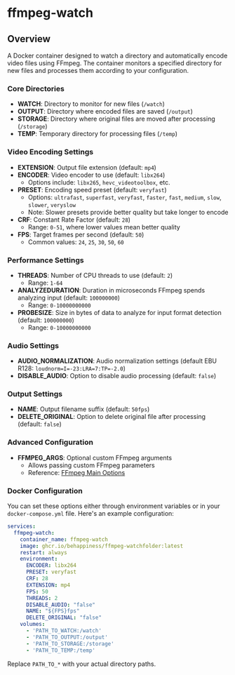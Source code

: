 # ffmpeg-watch

## Overview

A Docker container designed to watch a directory and automatically encode video files using FFmpeg. The container monitors a specified directory for new files and processes them according to your configuration.

### Core Directories

- **WATCH**: Directory to monitor for new files (`/watch`)
- **OUTPUT**: Directory where encoded files are saved (`/output`)
- **STORAGE**: Directory where original files are moved after processing (`/storage`)
- **TEMP**: Temporary directory for processing files (`/temp`)

### Video Encoding Settings

- **EXTENSION**: Output file extension (default: `mp4`)
- **ENCODER**: Video encoder to use (default: `libx264`)
  - Options include: `libx265`, `hevc_videotoolbox`, etc.
- **PRESET**: Encoding speed preset (default: `veryfast`)
  - Options: `ultrafast`, `superfast`, `veryfast`, `faster`, `fast`, `medium`, `slow`, `slower`, `veryslow`
  - Note: Slower presets provide better quality but take longer to encode
- **CRF**: Constant Rate Factor (default: `28`)
  - Range: `0-51`, where lower values mean better quality
- **FPS**: Target frames per second (default: `50`)
  - Common values: `24`, `25`, `30`, `50`, `60`

### Performance Settings

- **THREADS**: Number of CPU threads to use (default: `2`)
  - Range: `1-64`
- **ANALYZEDURATION**: Duration in microseconds FFmpeg spends analyzing input (default: `100000000`)
  - Range: `0-10000000000`
- **PROBESIZE**: Size in bytes of data to analyze for input format detection (default: `100000000`)
  - Range: `0-10000000000`

### Audio Settings

- **AUDIO_NORMALIZATION**: Audio normalization settings (default EBU R128: `loudnorm=I=-23:LRA=7:TP=-2.0`)
- **DISABLE_AUDIO**: Option to disable audio processing (default: `false`)

### Output Settings

- **NAME**: Output filename suffix (default: `50fps`)
- **DELETE_ORIGINAL**: Option to delete original file after processing (default: `false`)

### Advanced Configuration

- **FFMPEG_ARGS**: Optional custom FFmpeg arguments
  - Allows passing custom FFmpeg parameters
  - Reference: [FFmpeg Main Options](https://ffmpeg.org/ffmpeg.html#Main-options)

### Docker Configuration

You can set these options either through environment variables or in your `docker-compose.yml` file. Here's an example configuration:

```yaml
services:
  ffmpeg-watch:
    container_name: ffmpeg-watch
    image: ghcr.io/behappiness/ffmpeg-watchfolder:latest
    restart: always
    environment:
      ENCODER: libx264
      PRESET: veryfast
      CRF: 28
      EXTENSION: mp4
      FPS: 50
      THREADS: 2
      DISABLE_AUDIO: "false"
      NAME: "${FPS}fps"
      DELETE_ORIGINAL: "false"
    volumes:
      - 'PATH_TO_WATCH:/watch'
      - 'PATH_TO_OUTPUT:/output'
      - 'PATH_TO_STORAGE:/storage'
      - 'PATH_TO_TEMP:/temp'
```
Replace `PATH_TO_*` with your actual directory paths.

